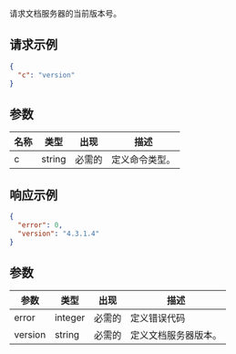 请求文档服务器的当前版本号。

## 请求示例

``` json
{
  "c": "version"
}
```

## 参数

| 名称 | 类型   | 出现 | 描述               |
| ---- | ------ | -------- | ------------------------- |
| c    | string | 必需的 | 定义命令类型。 |

## 响应示例

``` json
{
  "error": 0,
  "version": "4.3.1.4"
}
```

## 参数

| 参数 | 类型    | 出现 | 描述                          |
| --------- | ------- | -------- | ------------------------------------ |
| error     | integer | 必需的 | 定义错误代码               |
| version   | string  | 必需的 | 定义文档服务器版本。 |
